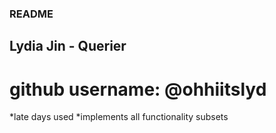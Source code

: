 ### README

## Lydia Jin - Querier

# github username: @ohhiitslyd

*late days used
*implements all functionality subsets

